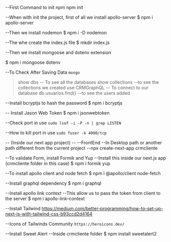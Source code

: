--First Command to init npm
npm init

--When with init the project, first of all we install apollo-server
$ npm i apollo-server

--Then we install nodemon
$ npm i -D nodemon

--The whe create the index.js file
$ mkdir index.js

--Then we install mongoose and dotenv extension

$ npm i mongoose dotenv

--To Check After Saving Data
```mongo```
>show dbs           -- To see all the databases
>show collections   --to see the collections we created
>use CRMGraphQL     -- To connect to our database
>db.usuarios.find()  --to see the users added

--Install bcryptjs to hash the password
$ npm i bcryptjs

-- Install Jason Web Token
$ npm i jsonwebtoken


--Check port in use 
```sudo lsof -i -P -n | grep LISTEN```

--How to kill port in use
```sudo fuser -k 4000/tcp```


-- (Inside our next app project) --
--FrontEnd
--In Desktop path or another path different from the current project
--npx create-next-app crmcliente

--To validate Form, install Formik and Yup
--Install this inside our next.js app (crmcliente folder in this case)
$ npm i formik yup

--To install apollo client and node fetch
$ npm i @apollo/client node-fetch

--Install graphql dependency
$ npm i graphql

--Install apollo link context
--This allow us to pass the token from client to the server
$ npm i apollo-link-context

--Install Tailwind
https://medium.com/better-programming/how-to-set-up-next-js-with-tailwind-css-b93ccd2d4164

--Icons of Tailwinds Community
  ``https://heroicons.dev/``

--Install Sweet Alert
--Inside crmcliente folder
$ npm install sweetalert2
